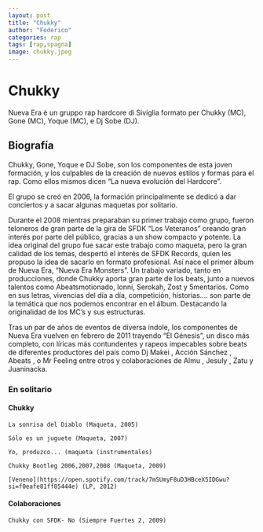 ```yaml
---
layout: post
title: "Chukky"
author: "Federico"
categories: rap
tags: [rap,spagna]
image: chukky.jpeg
---
```


# Chukky

Nueva Era è un gruppo rap hardcore di Siviglia formato per Chukky (MC), Gone (MC), Yoque (MC), e Dj Sobe (DJ).

## Biografía

Chukky, Gone, Yoque e DJ Sobe, son los componentes de esta joven formación, y los culpables de la creación de nuevos estilos y formas para el rap. Como ellos mismos dicen “La nueva evolución del Hardcore”.

El grupo se creó en 2006, la formación principalmente se dedicó a dar conciertos y a sacar algunas maquetas por solitario.

Durante el 2008 mientras preparaban su primer trabajo como grupo, fueron teloneros de gran parte de la gira de SFDK “Los Veteranos” creando gran interés por parte del público, gracias a un show compacto y potente. La idea original del grupo fue sacar este trabajo como maqueta, pero la gran calidad de los temas, despertó el interés de SFDK Records, quien les propuso la idea de sacarlo en formato profesional. Así nace el primer álbum de Nueva Era, “Nueva Era Monsters”. Un trabajo variado, tanto en producciones, donde Chukky aporta gran parte de los beats, junto a nuevos talentos como Abeatsmotionado, Ionni, Serokah, Zost y 5mentarios. Como en sus letras, vivencias del día a día, competición, historias…. son parte de la temática que nos podemos encontrar en el álbum. Destacando la originalidad de los MC’s y sus estructuras.

Tras un par de años de eventos de diversa índole, los componentes de Nueva Era vuelven en febrero de 2011 trayendo “El Génesis”, un disco más completo, con líricas más contundentes y rapeos impecables sobre beats de diferentes productores del país como Dj Makei , Acción Sánchez , Abeats , o Mr Feeling entre otros y colaboraciones de Almu , Jesuly , Zatu y Juaninacka. 

### En solitario

#### Chukky

    La sonrisa del Diablo (Maqueta, 2005)

    Sólo es un juguete (Maqueta, 2007)

    Yo, produzco... (maqueta (instrumentales)

    Chukky Bootleg 2006,2007,2008 (Maqueta, 2009)

    [Veneno](https://open.spotify.com/track/7mSUmyF8uD3HBceX5IDGwu?si=f0eafe81ff85444e) (LP, 2012)

#### Colaboraciones

    Chukky con SFDK- No (Siempre Fuertes 2, 2009)
